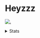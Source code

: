 # Heyzzz  

[![.](https://skillicons.dev/icons?i=js,java)](https://skillicons.dev)  

<details>
<summary>Stats</summary
<!--START_SECTION:waka-->

```txt
TypeScript   5 hrs 53 mins   ████████████████▓░░░░░░░░   66.71 %
CSS          2 hrs 1 min     █████▓░░░░░░░░░░░░░░░░░░░   23.05 %
JavaScript   53 mins         ██▓░░░░░░░░░░░░░░░░░░░░░░   10.13 %
XML          0 secs          ░░░░░░░░░░░░░░░░░░░░░░░░░   00.06 %
TSQL         0 secs          ░░░░░░░░░░░░░░░░░░░░░░░░░   00.04 %
```

<!--END_SECTION:waka-->
</details>
